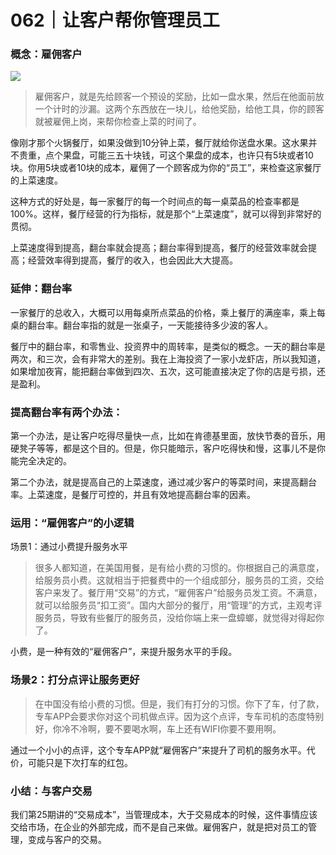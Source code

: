 # 062｜让客户帮你管理员工

### 概念：雇佣客户

![](../img/98b4b6abc3623576f63ecf0f2cd1fd21.jpg)

> 雇佣客户，就是先给顾客一个预设的奖励，比如一盘水果，然后在他面前放一个计时的沙漏。这两个东西放在一块儿，给他奖励，给他工具，你的顾客就被雇佣上岗，来帮你检查上菜的时间了。

像刚才那个火锅餐厅，如果没做到10分钟上菜，餐厅就给你送盘水果。这水果并不贵重，点个果盘，可能三五十块钱，可这个果盘的成本，也许只有5块或者10块。你用5块或者10块的成本，雇佣了一个顾客成为你的“员工”，来检查这家餐厅的上菜速度。

这种方式的好处是，每一家餐厅的每一个时间点的每一桌菜品的检查率都是100%。这样，餐厅经营的行为指标，就是那个“上菜速度”，就可以得到非常好的贯彻。

上菜速度得到提高，翻台率就会提高；翻台率得到提高，餐厅的经营效率就会提高；经营效率得到提高，餐厅的收入，也会因此大大提高。

### 延伸：翻台率

一家餐厅的总收入，大概可以用每桌所点菜品的价格，乘上餐厅的满座率，乘上每桌的翻台率。翻台率指的就是一张桌子，一天能接待多少波的客人。

餐厅中的翻台率，和零售业、投资界中的周转率，是类似的概念。一天的翻台率是两次，和三次，会有非常大的差别。我在上海投资了一家小龙虾店，所以我知道，如果增加夜宵，能把翻台率做到四次、五次，这可能直接决定了你的店是亏损，还是盈利。

### 提高翻台率有两个办法：

第一个办法，是让客户吃得尽量快一点，比如在肯德基里面，放快节奏的音乐，用硬凳子等等，都是这个目的。但是，你只能暗示，客户吃得快和慢，这事儿不是你能完全决定的。

第二个办法，就是提高自己的上菜速度，通过减少客户的等菜时间，来提高翻台率。上菜速度，是餐厅可控的，并且有效地提高翻台率的因素。

### 运用：“雇佣客户”的小逻辑

场景1：通过小费提升服务水平

> 很多人都知道，在美国用餐，是有给小费的习惯的。你根据自己的满意度，给服务员小费。这就相当于把餐费中的一个组成部分，服务员的工资，交给客户来发了。餐厅用“交易”的方式，“雇佣客户”给服务员发工资。不满意，就可以给服务员“扣工资”。国内大部分的餐厅，用“管理”的方式，主观考评服务员，导致有些餐厅的服务员，没给你端上来一盘蟑螂，就觉得对得起你了。

小费，是一种有效的“雇佣客户”，来提升服务水平的手段。

### 场景2：打分点评让服务更好

> 在中国没有给小费的习惯。但是，我们有打分的习惯。你下了车，付了款，专车APP会要求你对这个司机做点评。因为这个点评，专车司机的态度特别好，你冷不冷啊，要不要喝水啊，车上还有WIFI你要不要用啊。

通过一个小小的点评，这个专车APP就“雇佣客户”来提升了司机的服务水平。代价，可能只是下次打车的红包。

### 小结：与客户交易

我们第25期讲的“交易成本”，当管理成本，大于交易成本的时候，这件事情应该交给市场，在企业的外部完成，而不是自己来做。雇佣客户，就是把对员工的管理，变成与客户的交易。